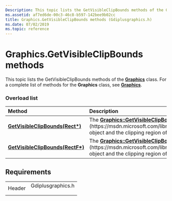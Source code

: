 ```yaml
---
Description: This topic lists the GetVisibleClipBounds methods of the Graphics class. For a complete list of methods for the Graphics class, see Graphics.
ms.assetid: af7ed6de-00c3-46c8-b597-142bee9b02cc
title: Graphics.GetVisibleClipBounds methods (Gdiplusgraphics.h)
ms.date: 07/02/2019
ms.topic: reference
---
```


# Graphics.GetVisibleClipBounds methods

This topic lists the GetVisibleClipBounds methods of the [**Graphics**](https://msdn.microsoft.com/library/ms534453(v=VS.85).aspx) class. For a complete list of methods for the **Graphics** class, see [**Graphics**](https://msdn.microsoft.com/library/ms534453(v=VS.85).aspx).

### Overload list



| Method                                                                                            | Description                                                                                                                                                                                                                  |
|:--------------------------------------------------------------------------------------------------|:-----------------------------------------------------------------------------------------------------------------------------------------------------------------------------------------------------------------------------|
| [**GetVisibleClipBounds(Rect\*)**](https://msdn.microsoft.com/library/ms535946(v=VS.85).aspx)   | The [**Graphics::GetVisibleClipBounds**](https://msdn.microsoft.com/library/ms535946(v=VS.85).aspx)[**Graphics**](https://msdn.microsoft.com/library/ms534453(v=VS.85).aspx)**Graphics** object and the clipping region of the window.<br/>  |
| [**GetVisibleClipBounds(RectF\*)**](https://msdn.microsoft.com/library/ms535947(v=VS.85).aspx) | The [**Graphics::GetVisibleClipBounds**](https://msdn.microsoft.com/library/ms535947(v=VS.85).aspx)[**Graphics**](https://msdn.microsoft.com/library/ms534453(v=VS.85).aspx)**Graphics** object and the clipping region of the window.<br/> |



## Requirements



|                   |                                                                                              |
|-------------------|----------------------------------------------------------------------------------------------|
| Header<br/> | <dl> <dt>Gdiplusgraphics.h</dt> </dl> |



 

 




